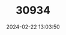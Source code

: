 ---
title: "30934"
category: "Kokia kauaiensis"
draft: false
date: 2024-02-22 13:03:50
languages:
  English: ["Kauai Koki'o"]
  Hawaiian: ["Hau Hele'Ula"]
---